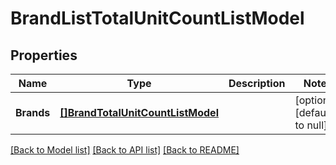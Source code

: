 # BrandListTotalUnitCountListModel

## Properties
Name | Type | Description | Notes
------------ | ------------- | ------------- | -------------
**Brands** | [**[]BrandTotalUnitCountListModel**](BrandTotalUnitCountListModel.md) |  | [optional] [default to null]

[[Back to Model list]](../README.md#documentation-for-models) [[Back to API list]](../README.md#documentation-for-api-endpoints) [[Back to README]](../README.md)

